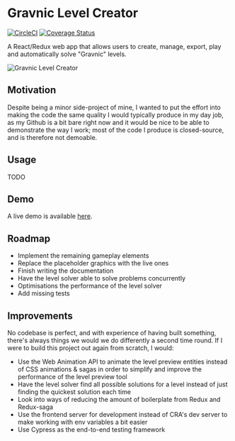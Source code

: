 # Gravnic Level Creator

[![CircleCI](https://circleci.com/gh/christopherpole/gravnic-level-creator/tree/master.svg?style=shield&circle-token=d519026a32dd609284eaa21668cc5a7beb34819f)](https://circleci.com/gh/christopherpole/gravnic-level-creator/tree/master) [![Coverage Status](https://coveralls.io/repos/github/christopherpole/gravnic-level-creator/badge.svg?branch=master)](https://coveralls.io/github/christopherpole/gravnic-level-creator?branch=master)

A React/Redux web app that allows users to create, manage, export, play and automatically solve "Gravnic" levels.

![Gravnic Level Creator](https://chrispole.ams3.digitaloceanspaces.com/gravnic-level-creator.jpg)

## Motivation

Despite being a minor side-project of mine, I wanted to put the effort into making the code the same quality I would typically produce in my day job, as my Github is a bit bare right now and it would be nice to be able to demonstrate the way I work; most of the code I produce is closed-source, and is therefore not demoable.

## Usage

TODO

## Demo

A live demo is available [here](http://gravnic.chrispole.com).

## Roadmap

* Implement the remaining gameplay elements
* Replace the placeholder graphics with the live ones
* Finish writing the documentation
* Have the level solver able to solve problems concurrently
* Optimisations the performance of the level solver
* Add missing tests

## Improvements

No codebase is perfect, and with experience of having built something, there's always things we would we do differently a second time round. If I were to build this project out again from scratch, I would:

* Use the Web Animation API to animate the level preview entities instead of CSS animations & sagas in order to simplify and improve the performance of the level preview tool
* Have the level solver find all possible solutions for a level instead of just finding the quickest solution each time
* Look into ways of reducing the amount of boilerplate from Redux and Redux-saga
* Use the frontend server for development instead of CRA's dev server to make working with env variables a bit easier
* Use Cypress as the end-to-end testing framework